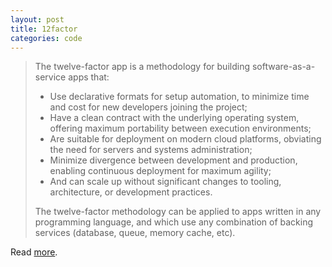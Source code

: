 ```yaml
---
layout: post
title: 12factor
categories: code
---
```

> 
> The twelve-factor app is a methodology for building software-as-a-service apps that:
> 
> * Use declarative formats for setup automation, to minimize time and cost for new developers joining the project;
> * Have a clean contract with the underlying operating system, offering maximum portability between execution environments;
> * Are suitable for deployment on modern cloud platforms, obviating the need for servers and systems administration;
> * Minimize divergence between development and production, enabling continuous deployment for maximum agility;
> * And can scale up without significant changes to tooling, architecture, or development practices.
>
> The twelve-factor methodology can be applied to apps written in any programming language, and which use any combination of backing services (database, queue, memory cache, etc).
> 
>

Read [more][1].



[1]:https://12factor.net/

